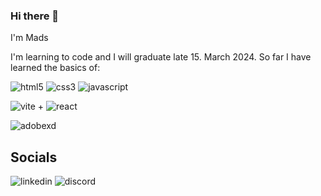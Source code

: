 ### Hi there 👋
I'm Mads

I'm learning to code and I will graduate late 15. March 2024. So far I have learned the basics of:

![html5](https://img.shields.io/badge/html5-E34F26?style=for-the-badge&logo=html5&logoColor=white)
![css3](https://img.shields.io/badge/css3-1572B6?style=for-the-badge&logo=css3&logoColor=white)
![javascript](https://img.shields.io/badge/javascript-F7DF1E?style=for-the-badge&logo=javascript&logoColor=white)

![vite](https://img.shields.io/badge/vite-646CFF?style=for-the-badge&logo=vite&logoColor=white) + ![react](https://img.shields.io/badge/react-61DAFB?style=for-the-badge&logo=react&logoColor=white) 

![adobexd](https://img.shields.io/badge/adobexd-FF61F6?style=for-the-badge&logo=javascript&logoColor=white)

## Socials
![linkedin](https://img.shields.io/badge/linkedin-0A66C2?style=for-the-badge&logo=linkedin&logoColor=white) ![discord](https://img.shields.io/badge/discord-5865F2?style=for-the-badge&logo=discord&logoColor=white)


<!--
**Highog92/Highog92** is a ✨ _special_ ✨ repository because its `README.md` (this file) appears on your GitHub profile.

Here are some ideas to get you started:

- 🔭 I’m currently working on ...
- 🌱 I’m currently learning ...
- 👯 I’m looking to collaborate on ...
- 🤔 I’m looking for help with ...
- 💬 Ask me about ...
- 📫 How to reach me: ...
- 😄 Pronouns: ...
- ⚡ Fun fact: ...
-->

